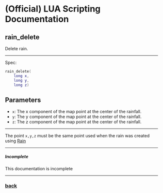 
# (Official) LUA Scripting Documentation

## rain_delete

Delete rain.

___

Spec:

```lua
rain_delete(
	long x,
	long y,
	long z)
```

## Parameters

- `x`: The x component of the map point at the center of the rainfall.
- `y`: The y component of the map point at the center of the rainfall.
- `z`: The z component of the map point at the center of the rainfall.

___

The point `x,y,z` must be the same point used when the rain was created using [Rain](rain)

___

##### Incomplete

This documentation is incomplete

___

### [back](../weather)
